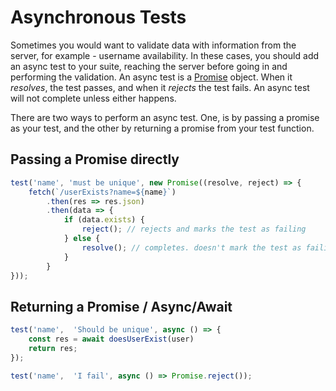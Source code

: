 # Asynchronous Tests

Sometimes you would want to validate data with information from the server, for example - username availability. In these cases, you should add an async test to your suite, reaching the server before going in and performing the validation. An async test is a [Promise](https://developer.mozilla.org/en-US/docs/Web/JavaScript/Reference/Global_Objects/Promise) object. When it *resolves*, the test passes, and when it *rejects* the test fails. An async test will not complete unless either happens.

There are two ways to perform an async test. One, is by passing a promise as your test, and the other by returning a promise from your test function.

## Passing a Promise directly

```js
test('name', 'must be unique', new Promise((resolve, reject) => {
    fetch(`/userExists?name=${name}`)
        .then(res => res.json)
        .then(data => {
            if (data.exists) {
                reject(); // rejects and marks the test as failing
            } else {
                resolve(); // completes. doesn't mark the test as failing
            }
        }
}));
```

## Returning a Promise / Async/Await

```js
test('name',  'Should be unique', async () => {
    const res = await doesUserExist(user)
    return res;
});

test('name',  'I fail', async () => Promise.reject());
```